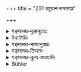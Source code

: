 +++
title = "201 उष्ट्रयानं समारुह्य"

+++

<details><summary>गङ्गानथ-मूलानुवादः</summary>

If a Brāhmaṇa intentionally hides a conveyance drawn by a camel, or one drawn by asses,—or if he bathes naked,—he becomes pure by ‘breath-suppression.’—(201)
</details>

<details><summary>मेधातिथिः</summary>

**उष्ट्रैर्** युक्तं **यानं** गन्त्र्यादि । साक्षाद् उष्ट्रादाव् आरोहणम् अव्यवधानेन चाधिकतरम्, प्राणायामानाम् आवृत्तिः । **दिग्वासा** नग्नः । नग्नदोषनिर्हरणार्थं पुनः सवासाः स्नानं कृत्वा प्राणायामः कर्तव्यः ॥ ११.२०१ ॥
</details>

<details><summary>गङ्गानथ-भाष्यानुवादः</summary>

‘*Uṣṭra-yāna*’ is a cart to which a camel is yoked.

Riding on the camel itself would involve a heavier expiation,—in the
shape of the repetition of ‘Breath-control.’

‘*Digvāsā*’—naked.

For the atonement of the offence of being naked, the man should bathe
along with his clothes, and then perform the ‘Breath-suppression.’—(201)
</details>

<details><summary>गङ्गानथ-टिप्पन्यः</summary>

This verse is quoted in *Aparārka* (p. 1184), which adds that in the
case of the offence being *unintentional*, the expiation is to consist
of *bathing only*;—and in *Prāyaścittaviveka* (p. 462).
</details>

<details><summary>गङ्गानथ-तुल्य-वाक्यानि</summary>

*Yājñavalkya* (3.291).—‘The man who rides in a cart drawn by an ass or a
camel should perform breath-suspension in water.’

*Viṣṇu* (54.23).—‘One who has been riding upon a camel, or upon an ass,
and one who has bathed, or slept, or eaten, quite naked, must suspend
his breath thrice.’
</details>

<details><summary>Bühler</summary>

202	A Brahmana who voluntarily rode in a carriage drawn by camels or by asses, and he who bathed naked, become pure by suppressing his breath (Pranayama).
</details>

